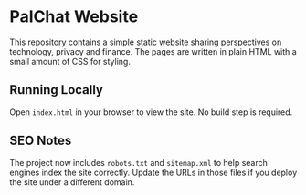 # PalChat Website

This repository contains a simple static website sharing perspectives on technology, privacy and finance. The pages are written in plain HTML with a small amount of CSS for styling.

## Running Locally
Open `index.html` in your browser to view the site. No build step is required.

## SEO Notes
The project now includes `robots.txt` and `sitemap.xml` to help search engines index the site correctly. Update the URLs in those files if you deploy the site under a different domain.
